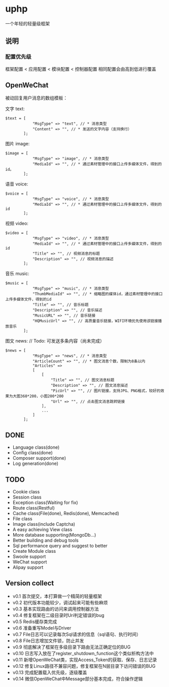 # uphp 
一个年轻的轻量级框架

## 说明
### 配置优先级
框架配置 < 应用配置 < 模块配置 < 控制器配置
相同配置会由高到低进行覆盖

## OpenWeChat
被动回复用户消息的数组模板：

文字 text:
```
$text = [
            "MsgType" => "text", // * 消息类型
            "Content" => "", // * 发送的文字内容（支持换行）
        ];
```
图片 image:
```
$image = [
            "MsgType" => "image", // * 消息类型
            "MediaId" => "", // * 通过素材管理中的接口上传多媒体文件，得到的id。
        ];
```
语音 voice:
```
$voice = [
            "MsgType" => "voice", // * 消息类型
            "MediaId" => "", // * 通过素材管理中的接口上传多媒体文件，得到的id
        ];
```
视频 video:
```
$video = [
            "MsgType" => "video", // * 消息类型
            "MediaId" => "", // * 通过素材管理中的接口上传多媒体文件，得到的id
            "Title" => "", // 视频消息的标题
            "Description" => "", // 视频消息的描述
        ];
```
音乐 music:
```
$music = [
            "MsgType" => "music", // * 消息类型
            "ThumbMediaId" => "", // * 缩略图的媒体id，通过素材管理中的接口上传多媒体文件，得到的id
            "Title" => "", // 音乐标题
            "Description" => "", // 音乐描述
            "MusicURL" => "", // 音乐链接
            "HQMusicUrl" => "", // 高质量音乐链接，WIFI环境优先使用该链接播放音乐
        ];
```
图文 news: // Todo: 可发送多条内容（尚未完成）
```
$news = [
            "MsgType" => "news", // * 消息类型
            "ArticleCount" => "", // * 图文消息个数，限制为8条以内
            "Articles" =>
            [
                [
                    "Title" => "", // 图文消息标题
                    "Description" => "", // 图文消息描述
                    "PicUrl" => "", // 图片链接，支持JPG、PNG格式，较好的效果为大图360*200，小图200*200
                    "Url" => "", // 点击图文消息跳转链接
                ],
                ...
            ]
        ];
```

## DONE
+ Language class(done)
+ Config class(done)
+ Composer support(done)
+ Log generation(done)

##  TODO
+ Cookie class
+ Session class
+ Exception class(Waiting for fix)
+ Route class(Restful)
+ Cache class(File(done), Redis(done), Memcached)
+ File class
+ Image class(include Captcha)
+ A easy achieving View class
+ More database supporting(MongoDb...)
+ Better building and debug tools
+ Sql performance query and suggest to better
+ Create Module class
+ Swoole support
+ WeChat support
+ Alipay support



## Version collect
+ v0.1 首次提交，本打算做一个精简的轻量框架
+ v0.2 初代版本功能较少，调试起来可能有些麻烦
+ v0.3 基本实现路由的访问来调用控制器方法
+ v0.4 修复框架在二级目录时Uri判定错误的bug
+ v0.5 Redis缓存类完成
+ v0.6 准备重写Model与Driver
+ v0.7 File日志可以记录每次Sql请求的信息（sql语句、执行时间）
+ v0.8 File日志增加文件锁，防止并发
+ v0.9 彻底解决了框架在多级目录下路由无法正确定位的BUG
+ v0.10 日志写入放在了register_shutdown_function这个类似析构方法中
+ v0.11 新增OpenWeChat类，实现Access_Token的获取、保存、日志记录
+ v0.12 修复Linux路径不兼容问题，修复框架在N层目录下访问错误的BUG
+ v0.13 完成配置载入优先级，逐级覆盖
+ v0.14 微信OpenWeChat中Message部分基本完成，符合操作逻辑
